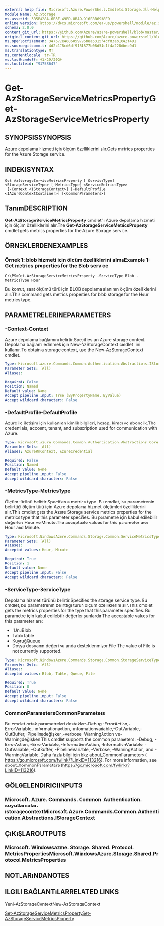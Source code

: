 ```yaml
---
external help file: Microsoft.Azure.PowerShell.Cmdlets.Storage.dll-Help.xml
Module Name: Az.Storage
ms.assetid: 3B5B828A-6B3E-49BD-8BA9-916F8B69B8E9
online version: https://docs.microsoft.com/en-us/powershell/module/az.storage/get-azstorageservicemetricsproperty
schema: 2.0.0
content_git_url: https://github.com/Azure/azure-powershell/blob/master/src/Storage/Storage.Management/help/Get-AzStorageServiceMetricsProperty.md
original_content_git_url: https://github.com/Azure/azure-powershell/blob/master/src/Storage/Storage.Management/help/Get-AzStorageServiceMetricsProperty.md
ms.openlocfilehash: 347572e4886059796b8a5315f4cfd3ab1642f491
ms.sourcegitcommit: 4d2c178cd6df9151877b08d54c1f4a228dbec9d1
ms.translationtype: MT
ms.contentlocale: tr-TR
ms.lasthandoff: 01/29/2020
ms.locfileid: "93758647"
---
```

# <span data-ttu-id="c098a-101">Get-AzStorageServiceMetricsProperty</span><span class="sxs-lookup"><span data-stu-id="c098a-101">Get-AzStorageServiceMetricsProperty</span></span>

## <span data-ttu-id="c098a-102">SYNOPSIS</span><span class="sxs-lookup"><span data-stu-id="c098a-102">SYNOPSIS</span></span>
<span data-ttu-id="c098a-103">Azure depolama hizmeti için ölçüm özelliklerini alır.</span><span class="sxs-lookup"><span data-stu-id="c098a-103">Gets metrics properties for the Azure Storage service.</span></span>

## <span data-ttu-id="c098a-104">INDEKI</span><span class="sxs-lookup"><span data-stu-id="c098a-104">SYNTAX</span></span>

```
Get-AzStorageServiceMetricsProperty [-ServiceType] <StorageServiceType> [-MetricsType] <ServiceMetricsType>
 [-Context <IStorageContext>] [-DefaultProfile <IAzureContextContainer>] [<CommonParameters>]
```

## <span data-ttu-id="c098a-105">Tanım</span><span class="sxs-lookup"><span data-stu-id="c098a-105">DESCRIPTION</span></span>
<span data-ttu-id="c098a-106">**Get-AzStorageServiceMetricsProperty** cmdlet 'ı Azure depolama hizmeti için ölçüm özelliklerini alır.</span><span class="sxs-lookup"><span data-stu-id="c098a-106">The **Get-AzStorageServiceMetricsProperty** cmdlet gets metrics properties for the Azure Storage service.</span></span>

## <span data-ttu-id="c098a-107">ÖRNEKLERDEN</span><span class="sxs-lookup"><span data-stu-id="c098a-107">EXAMPLES</span></span>

### <span data-ttu-id="c098a-108">Örnek 1: blob hizmeti için ölçüm özelliklerini alma</span><span class="sxs-lookup"><span data-stu-id="c098a-108">Example 1: Get metrics properties for the Blob service</span></span>
```
C:\PS>Get-AzStorageServiceMetricsProperty -ServiceType Blob -MetricsType Hour
```

<span data-ttu-id="c098a-109">Bu komut, saat ölçümü türü için BLOB depolama alanının ölçüm özelliklerini alır.</span><span class="sxs-lookup"><span data-stu-id="c098a-109">This command gets metrics properties for blob storage for the Hour metrics type.</span></span>

## <span data-ttu-id="c098a-110">PARAMETRELERINE</span><span class="sxs-lookup"><span data-stu-id="c098a-110">PARAMETERS</span></span>

### <span data-ttu-id="c098a-111">-Context</span><span class="sxs-lookup"><span data-stu-id="c098a-111">-Context</span></span>
<span data-ttu-id="c098a-112">Azure depolama bağlamını belirtir.</span><span class="sxs-lookup"><span data-stu-id="c098a-112">Specifies an Azure storage context.</span></span>
<span data-ttu-id="c098a-113">Depolama bağlamı edinmek için New-AzStorageContext cmdlet 'ini kullanın.</span><span class="sxs-lookup"><span data-stu-id="c098a-113">To obtain a storage context, use the New-AzStorageContext cmdlet.</span></span>

```yaml
Type: Microsoft.Azure.Commands.Common.Authentication.Abstractions.IStorageContext
Parameter Sets: (All)
Aliases:

Required: False
Position: Named
Default value: None
Accept pipeline input: True (ByPropertyName, ByValue)
Accept wildcard characters: False
```

### <span data-ttu-id="c098a-114">-DefaultProfile</span><span class="sxs-lookup"><span data-stu-id="c098a-114">-DefaultProfile</span></span>
<span data-ttu-id="c098a-115">Azure ile iletişim için kullanılan kimlik bilgileri, hesap, kiracı ve abonelik.</span><span class="sxs-lookup"><span data-stu-id="c098a-115">The credentials, account, tenant, and subscription used for communication with Azure.</span></span>

```yaml
Type: Microsoft.Azure.Commands.Common.Authentication.Abstractions.Core.IAzureContextContainer
Parameter Sets: (All)
Aliases: AzureRmContext, AzureCredential

Required: False
Position: Named
Default value: None
Accept pipeline input: False
Accept wildcard characters: False
```

### <span data-ttu-id="c098a-116">-MetricsType</span><span class="sxs-lookup"><span data-stu-id="c098a-116">-MetricsType</span></span>
<span data-ttu-id="c098a-117">Ölçüm türünü belirtir.</span><span class="sxs-lookup"><span data-stu-id="c098a-117">Specifies a metrics type.</span></span>
<span data-ttu-id="c098a-118">Bu cmdlet, bu parametrenin belirttiği ölçüm türü için Azure depolama hizmeti ölçümleri özelliklerini alır.</span><span class="sxs-lookup"><span data-stu-id="c098a-118">This cmdlet gets the Azure Storage service metrics properties for the metrics type that this parameter specifies.</span></span>
<span data-ttu-id="c098a-119">Bu parametre için kabul edilebilir değerler: Hour ve Minute.</span><span class="sxs-lookup"><span data-stu-id="c098a-119">The acceptable values for this parameter are: Hour and Minute.</span></span>

```yaml
Type: Microsoft.WindowsAzure.Commands.Storage.Common.ServiceMetricsType
Parameter Sets: (All)
Aliases:
Accepted values: Hour, Minute

Required: True
Position: 1
Default value: None
Accept pipeline input: False
Accept wildcard characters: False
```

### <span data-ttu-id="c098a-120">-ServiceType</span><span class="sxs-lookup"><span data-stu-id="c098a-120">-ServiceType</span></span>
<span data-ttu-id="c098a-121">Depolama hizmeti türünü belirtir.</span><span class="sxs-lookup"><span data-stu-id="c098a-121">Specifies the storage service type.</span></span>
<span data-ttu-id="c098a-122">Bu cmdlet, bu parametrenin belirttiği türün ölçüm özelliklerini alır.</span><span class="sxs-lookup"><span data-stu-id="c098a-122">This cmdlet gets the metrics properties for the type that this parameter specifies.</span></span>
<span data-ttu-id="c098a-123">Bu parametre için kabul edilebilir değerler şunlardır:</span><span class="sxs-lookup"><span data-stu-id="c098a-123">The acceptable values for this parameter are:</span></span>
- <span data-ttu-id="c098a-124">'Unu</span><span class="sxs-lookup"><span data-stu-id="c098a-124">Blob</span></span> 
- <span data-ttu-id="c098a-125">Tablo</span><span class="sxs-lookup"><span data-stu-id="c098a-125">Table</span></span>
- <span data-ttu-id="c098a-126">Kuyruğ</span><span class="sxs-lookup"><span data-stu-id="c098a-126">Queue</span></span>
- <span data-ttu-id="c098a-127">Dosya dosyanın değeri şu anda desteklenmiyor.</span><span class="sxs-lookup"><span data-stu-id="c098a-127">File The value of File is not currently supported.</span></span>

```yaml
Type: Microsoft.WindowsAzure.Commands.Storage.Common.StorageServiceType
Parameter Sets: (All)
Aliases:
Accepted values: Blob, Table, Queue, File

Required: True
Position: 0
Default value: None
Accept pipeline input: False
Accept wildcard characters: False
```

### <span data-ttu-id="c098a-128">CommonParameters</span><span class="sxs-lookup"><span data-stu-id="c098a-128">CommonParameters</span></span>
<span data-ttu-id="c098a-129">Bu cmdlet ortak parametreleri destekler:-Debug,-ErrorAction,-ErrorVariable,-ınformationaction,-ınformationvariable,-OutVariable,-OutBuffer,-Pipelinedeğişken,-verbose,-WarningAction ve-Warningdeğişken.</span><span class="sxs-lookup"><span data-stu-id="c098a-129">This cmdlet supports the common parameters: -Debug, -ErrorAction, -ErrorVariable, -InformationAction, -InformationVariable, -OutVariable, -OutBuffer, -PipelineVariable, -Verbose, -WarningAction, and -WarningVariable.</span></span> <span data-ttu-id="c098a-130">Daha fazla bilgi için bkz about_CommonParameters ( https://go.microsoft.com/fwlink/?LinkID=113216) .</span><span class="sxs-lookup"><span data-stu-id="c098a-130">For more information, see about_CommonParameters (https://go.microsoft.com/fwlink/?LinkID=113216).</span></span>

## <span data-ttu-id="c098a-131">GÖLGELENDIRICI</span><span class="sxs-lookup"><span data-stu-id="c098a-131">INPUTS</span></span>

### <span data-ttu-id="c098a-132">Microsoft. Azure. Commands. Common. Authentication. soyutlamalar. ıstoragecontext</span><span class="sxs-lookup"><span data-stu-id="c098a-132">Microsoft.Azure.Commands.Common.Authentication.Abstractions.IStorageContext</span></span>

## <span data-ttu-id="c098a-133">ÇıKıŞLAR</span><span class="sxs-lookup"><span data-stu-id="c098a-133">OUTPUTS</span></span>

### <span data-ttu-id="c098a-134">Microsoft. Windowsazme. Storage. Shared. Protocol. MetricsProperties</span><span class="sxs-lookup"><span data-stu-id="c098a-134">Microsoft.WindowsAzure.Storage.Shared.Protocol.MetricsProperties</span></span>

## <span data-ttu-id="c098a-135">NOTLARıNDA</span><span class="sxs-lookup"><span data-stu-id="c098a-135">NOTES</span></span>

## <span data-ttu-id="c098a-136">ILGILI BAĞLANTıLAR</span><span class="sxs-lookup"><span data-stu-id="c098a-136">RELATED LINKS</span></span>

[<span data-ttu-id="c098a-137">Yeni-AzStorageContext</span><span class="sxs-lookup"><span data-stu-id="c098a-137">New-AzStorageContext</span></span>](./New-AzStorageContext.md)

[<span data-ttu-id="c098a-138">Set-AzStorageServiceMetricsProperty</span><span class="sxs-lookup"><span data-stu-id="c098a-138">Set-AzStorageServiceMetricsProperty</span></span>](./Set-AzStorageServiceMetricsProperty.md)


